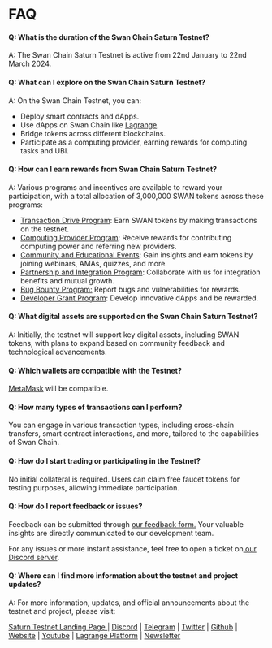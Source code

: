 # FAQ

#### Q: What is the duration of the Swan Chain Saturn Testnet?

A: The Swan Chain Saturn Testnet is active from 22nd January to 22nd March 2024.

#### Q: What can I explore on the Swan Chain Saturn Testnet?

A: On the Swan Chain Testnet, you can:

* Deploy smart contracts and dApps.
* Use dApps on Swan Chain like [Lagrange](https://lagrangedao.org/spaces).
* Bridge tokens across different blockchains.
* Participate as a computing provider, earning rewards for computing tasks and UBI.

#### Q: How can I earn rewards from Swan Chain Saturn Testnet?

A: Various programs and incentives are available to reward your participation, with a total allocation of 3,000,000 SWAN tokens across these programs:

* [Transaction Drive Program](https://docs.swanchain.io/swan-testnet/swan-saturn-testnet/transaction-drive-program): Earn SWAN tokens by making transactions on the testnet.
* [Computing Provider Program](https://docs.swanchain.io/swan-testnet/swan-saturn-testnet/computing-provider-program): Receive rewards for contributing computing power and referring new providers.
* [Community and Educational Events](https://discord.com/channels/867879887871672331/1186156859485343865): Gain insights and earn tokens by joining webinars, AMAs, quizzes, and more.
* [Partnership and Integration Program](https://docs.swanchain.io/swan-testnet/swan-saturn-testnet/partnership-and-integration-program): Collaborate with us for integration benefits and mutual growth.
* [Bug Bounty Program:](https://docs.swanchain.io/swan-testnet/swan-saturn-testnet/bug-bounty-program) Report bugs and vulnerabilities for rewards.
* [Developer Grant Program](https://docs.swanchain.io/swan-testnet/swan-saturn-testnet/developer-grant-program): Develop innovative dApps and be rewarded.

#### Q: What digital assets are supported on the Swan Chain Saturn Testnet?

A: Initially, the testnet will support key digital assets, including SWAN tokens, with plans to expand based on community feedback and technological advancements.

#### Q: Which wallets are compatible with the Testnet?

[MetaMask](https://metamask.io/) will be compatible.

#### Q: How many types of transactions can I perform?

You can engage in various transaction types, including cross-chain transfers, smart contract interactions, and more, tailored to the capabilities of Swan Chain.

#### Q: How do I start trading or participating in the Testnet?

No initial collateral is required. Users can claim free faucet tokens for testing purposes, allowing immediate participation.

#### Q: How do I report feedback or issues?

Feedback can be submitted through [our feedback form.](https://docs.google.com/forms/d/e/1FAIpQLSdw6gTZL2Pzu2vAo3gWbva0oafbZ1PSvpS9ImRVQ\_tk-UCIRA/viewform) Your valuable insights are directly communicated to our development team.

For any issues or more instant assistance, feel free to open a ticket on[ our Discord server](https://discord.com/invite/M2Y9ynVAhy).

#### Q: Where can I find more information about the testnet and project updates?

A: For more information, updates, and official announcements about the testnet and project, please visit:

[Saturn Testnet Landing Page ](https://saturn-testnet.swanchain.io)| [Discord](https://discord.com/invite/37ze379kqW) | [Telegram](https://t.me/swan\_chain/1) | [Twitter](https://twitter.com/swan\_chain) | [Github](https://github.com/filswan) | [Website](https://www.swanchain.io/homepage/) | [Youtube](https://www.youtube.com/@swan\_chain) | [Lagrange Platform](https://lagrangedao.org/main) | [Newsletter](https://mailchi.mp/swanchain/swan-chain)
